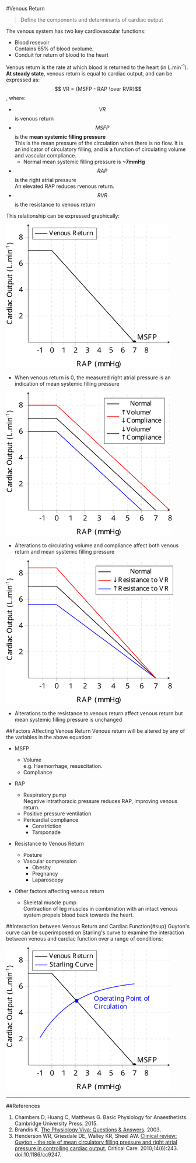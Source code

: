 #Venous Return

> Define the components and determinants of cardiac output

The venous system has two key cardiovascular functions:
* Blood resevoir  
Contains 65% of blood ovolume.
* Conduit for return of blood to the heart

Venous return is the rate at which blood is returned to the heart (in L.min<sup>-1</sup>). **At steady state**, venous return is equal to cardiac output, and can be expressed as:  
$$ VR = {MSFP - RAP \over RVR}$$, where:
* $$VR$$ is venous return
* $$MSFP$$ is the **mean systemic filling pressure**  
This is the mean pressure of the circulation when there is no flow. It is an indicator of circulatory filling, and is a function of circulating volume and vascular compliance.
    * Normal mean systemic filling pressure is **~7mmHg**  
* $$RAP$$ is the right atrial pressure  
An elevated RAP reduces rvenous return.
* $$RVR$$ is the resistance to venous return

This relationship can be expressed graphically:

<img src="resources\venous-return.svg">

* When venous return is 0, the measured right atrial pressure is an indication of mean systemic filling pressure


<img src="resources\venous-return-comp.svg">

* Alterations to circulating volume and compliance affect both venous return and mean systemic filling pressure


<img src="resources\venous-return-rvr.svg">

* Alterations to the resistance to venous return affect venous return but mean systemic filling pressure is unchanged
    
##Factors Affecting Venous Return
Venous return will be altered by any of the variables in the above equation:
* MSFP
    * Volume  
    e.g. Haemorrhage, resuscitation.
    * Compliance  
* RAP
    * Respiratory pump  
    Negative intrathoracic pressure reduces RAP, improving venous return.
    * Positive pressure ventilation
    * Pericardial compliance
        * Constriction
        * Tamponade
* Resistance to Venous Return
    * Posture
    * Vascular compression
        * Obesity
        * Pregnancy
        * Laparoscopy


* Other factors affecting venous return
    * Skeletal muscle pump  
    Contraction of leg muscles in combination with an intact venous system propels blood back towards the heart.
    
##Interaction between Venous Return and Cardiac Function{#sup}
Guyton's curve can be superimposed on Starling's curve to examine the interaction between venous and cardiac function over a range of conditions:

<img src="resources\cardiac-function.svg">



---

##References

1. Chambers D, Huang C, Matthews G. Basic Physiology for Anaesthetists. Cambridge University Press. 2015.
2. Brandis K. [The Physiology Viva: Questions & Answers](http://www.anaesthesiamcq.com/vivabook.php). 2003.
3. Henderson WR, Griesdale DE, Walley KR, Sheel AW. [Clinical review: Guyton - the role of mean circulatory filling pressure and right atrial pressure in controlling cardiac output.](https://www.ncbi.nlm.nih.gov/pmc/articles/PMC3220048/) Critical Care. 2010;14(6):243. doi:10.1186/cc9247.